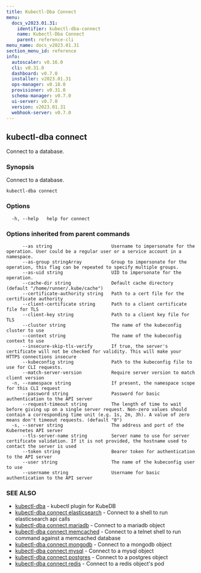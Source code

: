 ```yaml
---
title: Kubectl-Dba Connect
menu:
  docs_v2023.01.31:
    identifier: kubectl-dba-connect
    name: Kubectl-Dba Connect
    parent: reference-cli
menu_name: docs_v2023.01.31
section_menu_id: reference
info:
  autoscaler: v0.16.0
  cli: v0.31.0
  dashboard: v0.7.0
  installer: v2023.01.31
  ops-manager: v0.18.0
  provisioner: v0.31.0
  schema-manager: v0.7.0
  ui-server: v0.7.0
  version: v2023.01.31
  webhook-server: v0.7.0
---
```


## kubectl-dba connect

Connect to a database.

### Synopsis

Connect to a database.

```
kubectl-dba connect
```

### Options

```
  -h, --help   help for connect
```

### Options inherited from parent commands

```
      --as string                      Username to impersonate for the operation. User could be a regular user or a service account in a namespace.
      --as-group stringArray           Group to impersonate for the operation, this flag can be repeated to specify multiple groups.
      --as-uid string                  UID to impersonate for the operation.
      --cache-dir string               Default cache directory (default "/home/runner/.kube/cache")
      --certificate-authority string   Path to a cert file for the certificate authority
      --client-certificate string      Path to a client certificate file for TLS
      --client-key string              Path to a client key file for TLS
      --cluster string                 The name of the kubeconfig cluster to use
      --context string                 The name of the kubeconfig context to use
      --insecure-skip-tls-verify       If true, the server's certificate will not be checked for validity. This will make your HTTPS connections insecure
      --kubeconfig string              Path to the kubeconfig file to use for CLI requests.
      --match-server-version           Require server version to match client version
  -n, --namespace string               If present, the namespace scope for this CLI request
      --password string                Password for basic authentication to the API server
      --request-timeout string         The length of time to wait before giving up on a single server request. Non-zero values should contain a corresponding time unit (e.g. 1s, 2m, 3h). A value of zero means don't timeout requests. (default "0")
  -s, --server string                  The address and port of the Kubernetes API server
      --tls-server-name string         Server name to use for server certificate validation. If it is not provided, the hostname used to contact the server is used
      --token string                   Bearer token for authentication to the API server
      --user string                    The name of the kubeconfig user to use
      --username string                Username for basic authentication to the API server
```

### SEE ALSO

* [kubectl-dba](/docs/v2023.01.31/reference/cli/kubectl-dba)	 - kubectl plugin for KubeDB
* [kubectl-dba connect elasticsearch](/docs/v2023.01.31/reference/cli/kubectl-dba_connect_elasticsearch)	 - Connect to a shell to run elasticsearch api calls
* [kubectl-dba connect mariadb](/docs/v2023.01.31/reference/cli/kubectl-dba_connect_mariadb)	 - Connect to a mariadb object
* [kubectl-dba connect memcached](/docs/v2023.01.31/reference/cli/kubectl-dba_connect_memcached)	 - Connect to a telnet shell to run command against a memcached database
* [kubectl-dba connect mongodb](/docs/v2023.01.31/reference/cli/kubectl-dba_connect_mongodb)	 - Connect to a mongodb object
* [kubectl-dba connect mysql](/docs/v2023.01.31/reference/cli/kubectl-dba_connect_mysql)	 - Connect to a mysql object
* [kubectl-dba connect postgres](/docs/v2023.01.31/reference/cli/kubectl-dba_connect_postgres)	 - Connect to a postgres object
* [kubectl-dba connect redis](/docs/v2023.01.31/reference/cli/kubectl-dba_connect_redis)	 - Connect to a redis object's pod

